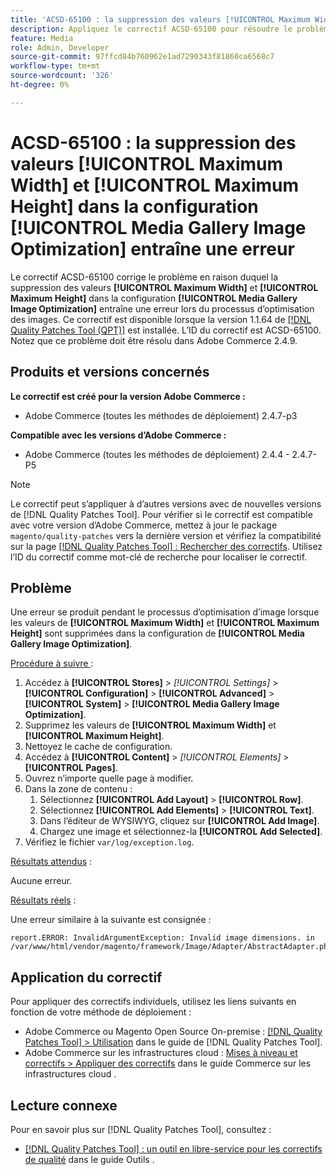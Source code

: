 ```yaml
---
title: 'ACSD-65100 : la suppression des valeurs [!UICONTROL Maximum Width] et [!UICONTROL Maximum Height] dans la configuration [!UICONTROL Media Gallery Image Optimization] entraîne une erreur'
description: Appliquez le correctif ACSD-65100 pour résoudre le problème d’Adobe Commerce où la suppression des valeurs [!UICONTROL Maximum Width] et [!UICONTROL Maximum Height] dans la configuration [!UICONTROL Media Gallery Image Optimization] entraîne une erreur lors du processus d’optimisation de l’image.
feature: Media
role: Admin, Developer
source-git-commit: 97ffcd84b760962e1ad7290343f81860ca6568c7
workflow-type: tm+mt
source-wordcount: '326'
ht-degree: 0%

---
```



# ACSD-65100 : la suppression des valeurs [!UICONTROL Maximum Width] et [!UICONTROL Maximum Height] dans la configuration [!UICONTROL Media Gallery Image Optimization] entraîne une erreur

Le correctif ACSD-65100 corrige le problème en raison duquel la suppression des valeurs **[!UICONTROL Maximum Width]** et **[!UICONTROL Maximum Height]** dans la configuration **[!UICONTROL Media Gallery Image Optimization]** entraîne une erreur lors du processus d’optimisation des images. Ce correctif est disponible lorsque la version 1.1.64 de [[!DNL Quality Patches Tool (QPT)]](/help/tools/quality-patches-tool/quality-patches-tool-to-self-serve-quality-patches.md) est installée. L’ID du correctif est ACSD-65100. Notez que ce problème doit être résolu dans Adobe Commerce 2.4.9.

## Produits et versions concernés

**Le correctif est créé pour la version Adobe Commerce :**

* Adobe Commerce (toutes les méthodes de déploiement) 2.4.7-p3

**Compatible avec les versions d’Adobe Commerce :**

* Adobe Commerce (toutes les méthodes de déploiement) 2.4.4 - 2.4.7-P5

>[!NOTE]
>
>Le correctif peut s’appliquer à d’autres versions avec de nouvelles versions de [!DNL Quality Patches Tool]. Pour vérifier si le correctif est compatible avec votre version d’Adobe Commerce, mettez à jour le package `magento/quality-patches` vers la dernière version et vérifiez la compatibilité sur la page [[!DNL Quality Patches Tool] : Rechercher des correctifs](https://experienceleague.adobe.com/tools/commerce-quality-patches/index.html). Utilisez l’ID du correctif comme mot-clé de recherche pour localiser le correctif.

## Problème

Une erreur se produit pendant le processus d’optimisation d’image lorsque les valeurs de **[!UICONTROL Maximum Width]** et **[!UICONTROL Maximum Height]** sont supprimées dans la configuration de **[!UICONTROL Media Gallery Image Optimization]**.

<u>Procédure à suivre </u> :

1. Accédez à **[!UICONTROL Stores]** > *[!UICONTROL Settings]* > **[!UICONTROL Configuration]** > **[!UICONTROL Advanced]** > **[!UICONTROL System]** > **[!UICONTROL Media Gallery Image Optimization]**.
1. Supprimez les valeurs de **[!UICONTROL Maximum Width]** et **[!UICONTROL Maximum Height]**.
1. Nettoyez le cache de configuration.
1. Accédez à **[!UICONTROL Content]** > *[!UICONTROL Elements]* > **[!UICONTROL Pages]**.
1. Ouvrez n’importe quelle page à modifier.
1. Dans la zone de contenu :
   1. Sélectionnez **[!UICONTROL Add Layout]** > **[!UICONTROL Row]**.
   1. Sélectionnez **[!UICONTROL Add Elements]** > **[!UICONTROL Text]**.
   1. Dans l’éditeur de WYSIWYG, cliquez sur **[!UICONTROL Add Image]**.
   1. Chargez une image et sélectionnez-la **[!UICONTROL Add Selected]**.
1. Vérifiez le fichier `var/log/exception.log`.

<u>Résultats attendus</u> :

Aucune erreur.

<u>Résultats réels</u> :

Une erreur similaire à la suivante est consignée :

```
report.ERROR: InvalidArgumentException: Invalid image dimensions. in /var/www/html/vendor/magento/framework/Image/Adapter/AbstractAdapter.php:630
```

## Application du correctif

Pour appliquer des correctifs individuels, utilisez les liens suivants en fonction de votre méthode de déploiement :

* Adobe Commerce ou Magento Open Source On-premise : [[!DNL Quality Patches Tool] > Utilisation](/help/tools/quality-patches-tool/usage.md) dans le guide de [!DNL Quality Patches Tool].
* Adobe Commerce sur les infrastructures cloud : [Mises à niveau et correctifs > Appliquer des correctifs](https://experienceleague.adobe.com/docs/commerce-cloud-service/user-guide/develop/upgrade/apply-patches.html) dans le guide Commerce sur les infrastructures cloud .

## Lecture connexe

Pour en savoir plus sur [!DNL Quality Patches Tool], consultez :

* [[!DNL Quality Patches Tool] : un outil en libre-service pour les correctifs de qualité](/help/tools/quality-patches-tool/quality-patches-tool-to-self-serve-quality-patches.md) dans le guide Outils .
